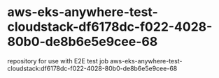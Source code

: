 # aws-eks-anywhere-test-cloudstack-df6178dc-f022-4028-80b0-de8b6e5e9cee-68
repository for use with E2E test job aws-eks-anywhere-test-cloudstack:df6178dc-f022-4028-80b0-de8b6e5e9cee-68
